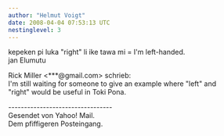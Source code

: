 ```yaml
---
author: "Helmut Voigt"
date: 2008-04-04 07:53:13 UTC
nestinglevel: 3
---
```

kepeken pi luka "right" li ike tawa mi = I'm left-handed.  
jan Elumutu  
  
Rick Miller <\*\*\*@gmail.com> schrieb:  
I'm still waiting for someone to give an example where "left" and  
"right" would be useful in Toki Pona.  
  
  
  
  
  
\---------------------------------  
Gesendet von Yahoo! Mail.  
Dem pfiffigeren Posteingang.